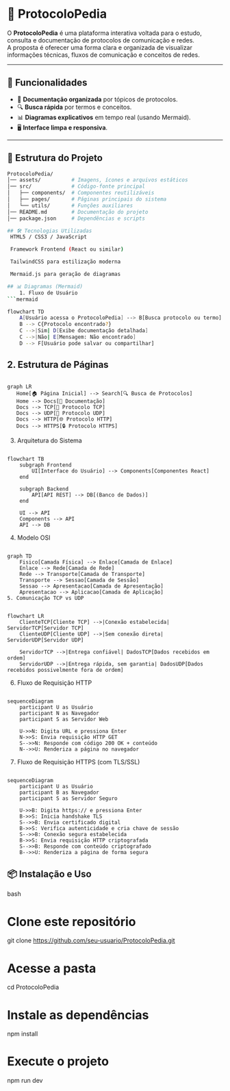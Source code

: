 # 📘 ProtocoloPedia

O **ProtocoloPedia** é uma plataforma interativa voltada para o estudo, consulta e documentação de protocolos de comunicação e redes.  
A proposta é oferecer uma forma clara e organizada de visualizar informações técnicas, fluxos de comunicação e conceitos de redes.  

---

## 🚀 Funcionalidades

- 📑 **Documentação organizada** por tópicos de protocolos.  
- 🔍 **Busca rápida** por termos e conceitos.  
- 📊 **Diagramas explicativos** em tempo real (usando Mermaid).  
- 🖥️ **Interface limpa e responsiva**.  

---

## 📂 Estrutura do Projeto

```bash
ProtocoloPedia/
│── assets/          # Imagens, ícones e arquivos estáticos
│── src/             # Código-fonte principal
│   ├── components/  # Componentes reutilizáveis
│   ├── pages/       # Páginas principais do sistema
│   └── utils/       # Funções auxiliares
│── README.md        # Documentação do projeto
│── package.json     # Dependências e scripts

## 🛠️ Tecnologias Utilizadas
 HTML5 / CSS3 / JavaScript

 Framework Frontend (React ou similar)

 TailwindCSS para estilização moderna

 Mermaid.js para geração de diagramas

## 📊 Diagramas (Mermaid)
    1. Fluxo de Usuário
```mermaid

flowchart TD
    A[Usuário acessa o ProtocoloPedia] --> B[Busca protocolo ou termo]
    B --> C{Protocolo encontrado?}
    C -->|Sim| D[Exibe documentação detalhada]
    C -->|Não| E[Mensagem: Não encontrado]
    D --> F[Usuário pode salvar ou compartilhar]
```

## 2. Estrutura de Páginas
 ``` mermaid

graph LR
    Home[🏠 Página Inicial] --> Search[🔍 Busca de Protocolos]
    Home --> Docs[📑 Documentação]
    Docs --> TCP[🔗 Protocolo TCP]
    Docs --> UDP[📡 Protocolo UDP]
    Docs --> HTTP[🌐 Protocolo HTTP]
    Docs --> HTTPS[🔒 Protocolo HTTPS]

```

3. Arquitetura do Sistema
``` mermaid

flowchart TB
    subgraph Frontend
        UI[Interface do Usuário] --> Components[Componentes React]
    end

    subgraph Backend
        API[API REST] --> DB[(Banco de Dados)]
    end

    UI --> API
    Components --> API
    API --> DB
```

4. Modelo OSI
```mermaid

graph TD
    Fisico[Camada Física] --> Enlace[Camada de Enlace]
    Enlace --> Rede[Camada de Rede]
    Rede --> Transporte[Camada de Transporte]
    Transporte --> Sessao[Camada de Sessão]
    Sessao --> Apresentacao[Camada de Apresentação]
    Apresentacao --> Aplicacao[Camada de Aplicação]
5. Comunicação TCP vs UDP
``` 
```mermaid

flowchart LR
    ClienteTCP[Cliente TCP] -->|Conexão estabelecida| ServidorTCP[Servidor TCP]
    ClienteUDP[Cliente UDP] -->|Sem conexão direta| ServidorUDP[Servidor UDP]

    ServidorTCP -->|Entrega confiável| DadosTCP[Dados recebidos em ordem]
    ServidorUDP -->|Entrega rápida, sem garantia| DadosUDP[Dados recebidos possivelmente fora de ordem]
```

6. Fluxo de Requisição HTTP
```mermaid

sequenceDiagram
    participant U as Usuário
    participant N as Navegador
    participant S as Servidor Web

    U->>N: Digita URL e pressiona Enter
    N->>S: Envia requisição HTTP GET
    S-->>N: Responde com código 200 OK + conteúdo
    N-->>U: Renderiza a página no navegador
```

7. Fluxo de Requisição HTTPS (com TLS/SSL)
```mermaid

sequenceDiagram
    participant U as Usuário
    participant B as Navegador
    participant S as Servidor Seguro

    U->>B: Digita https:// e pressiona Enter
    B->>S: Inicia handshake TLS
    S-->>B: Envia certificado digital
    B->>S: Verifica autenticidade e cria chave de sessão
    S-->>B: Conexão segura estabelecida
    B->>S: Envia requisição HTTP criptografada
    S-->>B: Responde com conteúdo criptografado
    B-->>U: Renderiza a página de forma segura
```
## 📦 Instalação e Uso
bash

# Clone este repositório
git clone https://github.com/seu-usuario/ProtocoloPedia.git

# Acesse a pasta
cd ProtocoloPedia

# Instale as dependências
npm install

# Execute o projeto
npm run dev
